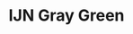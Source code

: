 ---
layout: product
title: "IJN Gray Green"
price: "330" 
desc: "Acrylic paint 10mL"
img_path: "/assets/img/XF76.webp"
brand: "Tamiya"
available: false
special_offer: false
new: false
soon: false
cat: "020000"
subcat: "020300"
subsubcat: "0N/A"
sifra: "XF76"
popular: false
spec: false
---